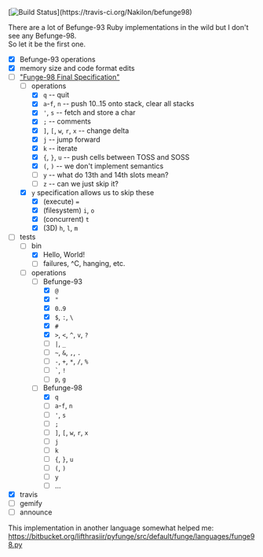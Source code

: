 [![Build Status](https://travis-ci.org/Nakilon/befunge98.png?)](https://travis-ci.org/Nakilon/befunge98)

There are a lot of Befunge-93 Ruby implementations in the wild but I don't see any Befunge-98.  
So let it be the first one.

- [x] Befunge-93 operations
- [x] memory size and code format edits
- [ ] ["Funge-98 Final Specification"](https://github.com/catseye/Funge-98/blob/master/doc/funge98.markdown)
  - [ ] operations
    - [x] `q` -- quit <exit code>
    - [x] `a`-`f`, `n` -- push 10..15 onto stack, clear all stacks
    - [x] `'`, `s` -- fetch and store a char
    - [x] `;` -- comments
    - [x] `]`, `[`, `w`, `r`, `x` -- change delta
    - [x] `j` -- jump forward
    - [x] `k` -- iterate
    - [x] `{`, `}`, `u` -- push cells between TOSS and SOSS
    - [x] `(`, `)` -- we don't implement semantics
    - [ ] `y` -- what do 13th and 14th slots mean?
    - [ ] `z` -- can we just skip it?
  - [x] `y` specification allows us to skip these
    - [x] (execute) `=`
    - [x] (filesystem) `i`, `o`
    - [x] (concurrent) `t`
    - [x] (3D) `h`, `l`, `m`
- [ ] tests
  - [ ] bin
    - [x] Hello, World!
    - [ ] failures, ^C, hanging, etc.
  - [ ] operations
    - [ ] Befunge-93
      - [x] `@`
      - [x] `"`
      - [x] `0`..`9`
      - [x] `$`, `:`, `\`
      - [x] `#`
      - [x] `>`, `<`, `^`, `v`, `?`
      - [ ] `|`, `_`
      - [ ] `~`, `&`, `,`, `.`
      - [ ] `-`, `+`, `*`, `/`, `%`
      - [ ] `` ` ``, `!`
      - [ ] `p`, `g`
    - [ ] Befunge-98
      - [x] `q`
      - [ ] `a`-`f`, `n`
      - [ ] `'`, `s`
      - [ ] `;`
      - [ ] `]`, `[`, `w`, `r`, `x`
      - [ ] `j`
      - [ ] `k`
      - [ ] `{`, `}`, `u`
      - [ ] `(`, `)`
      - [ ] `y`
      - [ ] ...
- [x] travis
- [ ] gemify
- [ ] announce

This implementation in another language somewhat helped me: https://bitbucket.org/lifthrasiir/pyfunge/src/default/funge/languages/funge98.py
